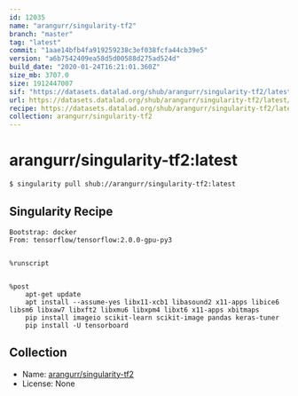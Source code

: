 ```yaml
---
id: 12035
name: "arangurr/singularity-tf2"
branch: "master"
tag: "latest"
commit: "1aae14bfb4fa919259238c3ef038fcfa44cb39e5"
version: "a6b7542409ea58d5d00588d275ad524d"
build_date: "2020-01-24T16:21:01.360Z"
size_mb: 3707.0
size: 1912447007
sif: "https://datasets.datalad.org/shub/arangurr/singularity-tf2/latest/2020-01-24-1aae14bf-a6b75424/a6b7542409ea58d5d00588d275ad524d.sif"
url: https://datasets.datalad.org/shub/arangurr/singularity-tf2/latest/2020-01-24-1aae14bf-a6b75424/
recipe: https://datasets.datalad.org/shub/arangurr/singularity-tf2/latest/2020-01-24-1aae14bf-a6b75424/Singularity
collection: arangurr/singularity-tf2
---
```


# arangurr/singularity-tf2:latest

```bash
$ singularity pull shub://arangurr/singularity-tf2:latest
```

## Singularity Recipe

```singularity
Bootstrap: docker
From: tensorflow/tensorflow:2.0.0-gpu-py3


%runscript


%post
    apt-get update
    apt install --assume-yes libx11-xcb1 libasound2 x11-apps libice6 libsm6 libxaw7 libxft2 libxmu6 libxpm4 libxt6 x11-apps xbitmaps
    pip install imageio scikit-learn scikit-image pandas keras-tuner
    pip install -U tensorboard
```

## Collection

 - Name: [arangurr/singularity-tf2](https://github.com/arangurr/singularity-tf2)
 - License: None

